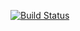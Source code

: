 [![Build Status](https://travis-ci.com/olvang/week3-rest-jpa-devops-startcode.svg?branch=master)](https://travis-ci.com/olvang/week3-rest-jpa-devops-startcode)
